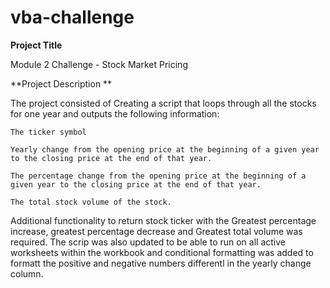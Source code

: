 # vba-challenge

**Project Title**

Module 2 Challenge - Stock Market Pricing 



**Project Description **

The project consisted of Creating a script that loops through all the stocks for one year and outputs the following information:

    The ticker symbol

    Yearly change from the opening price at the beginning of a given year to the closing price at the end of that year.

    The percentage change from the opening price at the beginning of a given year to the closing price at the end of that year.

    The total stock volume of the stock.

Additional functionality to return stock ticker with the Greatest percentage increase, greatest percentage decrease and Greatest total 
volume was required. 
The scrip was also updated to be able to run on all active worksheets within the workbook and conditional formatting was added to formatt the 
positive and negative numbers differentl in the yearly change column. 
